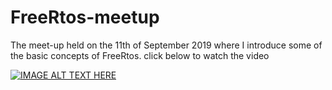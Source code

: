 # FreeRtos-meetup

The meet-up held on the 11th of September 2019 where I introduce some of the basic concepts of FreeRtos.
click below to watch the video

[![IMAGE ALT TEXT HERE](https://img.youtube.com/vi/E9FY-IOvC3Q/1.jpg)](https://www.youtube.com/watch?v=E9FY-IOvC3Q)